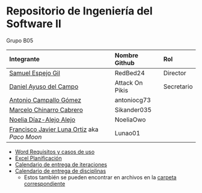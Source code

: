 # Repositorio de Ingeniería del Software II

Grupo B05

| Integrante | Nombre Github | Rol |
| :-- | :-- | :-- |
| [Samuel Espejo Gil](mailto:samuel.espejo@alu.uclm.es) | RedBed24 |  Director |
| [Daniel Ayuso del Campo](mailto:daniel.ayuso2@alu.uclm.es) | Attack On Pikis | Secretario |
| [Antonio Campallo Gómez](mailto:antonio.campallo@alu.uclm.es) | antoniocg73 | |
| [Marcelo Chinarro Cabrero](mailto:marcelo.chinarro@alu.uclm.es) | Sikander035 | |
| [Noelia Díaz-Alejo Alejo](mailto:noelia.diaz14@alu.uclm.es) | NoeliaOwo | |
| [Francisco Javier Luna Ortiz](mailto:fcojavier.luna@alu.uclm.es) aka *Paco Moon* | Lunao01 | |

- [Word Requisitos y casos de uso](https://pruebasaluuclm-my.sharepoint.com/:w:/r/personal/daniel_ayuso2_alu_uclm_es/_layouts/15/Doc.aspx?sourcedoc=%7B92B19DF7-7AE6-45D9-8A88-DD8D02D989A8%7D&file=ISO2%20-%20Planificaci%u00f3n%20-%20Lab.docx&action=default&mobileredirect=true)  
- [Excel Planificación](https://pruebasaluuclm-my.sharepoint.com/:x:/r/personal/marcelo_chinarro_alu_uclm_es/Documents/iteraciones_lab.xlsx?d=w7ae50ef2bded411da53ed985e6989ee7&csf=1&web=1&e=2VX3td)
- [Calendario de entrega de iteraciones](https://outlook.office365.com/owa/calendar/b7e4093f39a24df8a957858fa80422c8@alu.uclm.es/51b0c67b256148cfa493a05e944321497116599055881052054/calendar.html)
- [Calendario de entrega de disciplinas](https://outlook.office365.com/owa/calendar/b7e4093f39a24df8a957858fa80422c8@alu.uclm.es/6e45a5d542af457e97d196b212ee10984837807013832610177/calendar.html)
  - Estos también se pueden encontrar en archivos en la [carpeta correspondiente](calendarios/)

